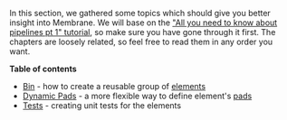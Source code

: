 
In this section, we gathered some topics which should give you better insight into Membrane. We will base on the ["All you need to know about pipelines pt 1" tutorial](../basic_pipeline/01_Introduction.md), so make sure you have gone through it first.
The chapters are loosely related, so feel free to read them in any order you want.

**Table of contents**

- [Bin](../basic_pipeline_extension/02_Bin.md) - how to create a reusable group of [elements](../glossary/glossary.md#element)
- [Dynamic Pads](../basic_pipeline_extension/03_DynamicPads.md) - a more flexible way to define element's [pads](../glossary/glossary.md#pad)
- [Tests](../basic_pipeline_extension/04_Tests.md) - creating unit tests for the elements
